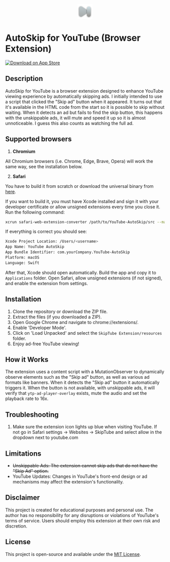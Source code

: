 <p align="center">
  <img src="Sketch Assets/logo.png" alt="YouTube AutoSkip"/>
</p>

# AutoSkip for YouTube (Browser Extension) 

[![Download on App Store](https://developer.apple.com/app-store/marketing/guidelines/images/badge-download-on-the-app-store.svg)](https://apps.apple.com/app/skiptube/id6502307277)

## Description

AutoSkip for YouTube is a browser extension designed to enhance YouTube viewing experience by automatically skipping ads. I initially intended to use a script that clicked the "Skip ad" button when it appeared. It turns out that it's available in the HTML code from the start so it is possible to skip without waiting. When it detects an ad but fails to find the skip button, this happens with the unskippable ads, it will mute and speed it up so it is almost unnoticeable. I guess this also counts as watching the full ad.

## Supported browsers

1. **Chromium**

All Chromium browsers (i.e. Chrome, Edge, Brave, Opera) will work the same way, see the installation below.

2. **Safari**

You have to build it from scratch or download the universal binary from [here](https://github.com/notarisj/YouTube-AutoSkip/releases/latest).

If you want to build it, you must have Xcode installed and sign it with your developer certificate or allow unsigned extensions every time you close it. Run the following command:

```bash
xcrun safari-web-extension-converter /path/to/YouTube-AutoSkip/src --macos-only --app-name "YouTube AutoSkip"
```

If everything is correct you should see:

```bash
Xcode Project Location: /Users/<username>
App Name: YouTube AutoSkip
App Bundle Identifier: com.yourCompany.YouTube-AutoSkip
Platform: macOS
Language: Swift
```

After that, Xcode should open automatically. Build the app and copy it to  `Applications` folder. Open Safari, allow unsigned extensions (if not signed), and enable the extension from settings.

## Installation

1. Clone the repository or download the ZIP file.
2. Extract the files (if you downloaded a ZIP).
3. Open Google Chrome and navigate to chrome://extensions/.
4. Enable 'Developer Mode'.
5. Click on 'Load Unpacked' and select the `SkipTube Extension/resources` folder.
6. Enjoy ad-free YouTube viewing!

## How it Works

The extension uses a content script with a MutationObserver to dynamically observe elements such as the "Skip ad" button, as well as various ad formats like banners. When it detects the "Skip ad" button it automatically triggers it. When the button is not available, with unskippable ads, it will verify that `ytp-ad-player-overlay` exists, mute the audio and set the playback rate to 16x.

## Troubleshooting

1. Make sure the extension icon lights up blue when visiting YouTube. If not go in Safari settings -> Websites -> SkipTube and select allow in the dropdown next to youtube.com

## Limitations

* ~~Unskippable Ads: The extension cannot skip ads that do not have the "Skip Ad" option.~~
* YouTube Updates: Changes in YouTube's front-end design or ad mechanisms may affect the extension's functionality.

## Disclaimer

This project is created for educational purposes and personal use. The author has no responsibility for any disruptions or violations of YouTube's terms of service. Users should employ this extension at their own risk and discretion.

## License
This project is open-source and available under the [MIT License](LICENSE).
